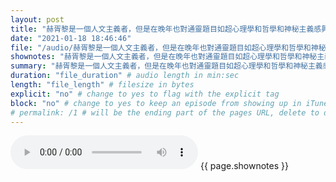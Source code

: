 ```yaml
---
layout: post
title: "赫胥黎是一個人文主義者，但是在晚年也對通靈題目如超心理學和哲學和神秘主義感興趣。" # quotes allow forbidden characters like the colon
date: "2021-01-18 18:46:46"
file: "/audio/赫胥黎是一個人文主義者，但是在晚年也對通靈題目如超心理學和哲學和神秘主義感興趣。.mp3"
shownotes: "赫胥黎是一個人文主義者，但是在晚年也對通靈題目如超心理學和哲學和神秘主義感興趣。"
summary: "赫胥黎是一個人文主義者，但是在晚年也對通靈題目如超心理學和哲學和神秘主義感興趣。"
duration: "file_duration" # audio length in min:sec
length: "file_length" # filesize in bytes
explicit: "no" # change to yes to flag with the explicit tag
block: "no" # change to yes to keep an episode from showing up in iTunes
# permalink: /1 # will be the ending part of the pages URL, delete to default to the title
---
```


<audio controls>
<source src="{{site.url}}{{site.baseurl}}{{ page.file }}" type="audio/x-mp3">
Your browser does not support the audio element.
</audio>
{{ page.shownotes }}
